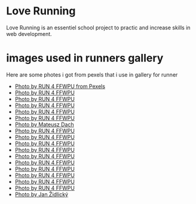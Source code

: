 # Love Running 
Love Running is an essentiel school project to practic and increase skills in web development.

# images used in runners gallery
Here are some photes i got from pexels that i use in gallery for runner

- [Photo by RUN 4 FFWPU from Pexels](https://www.pexels.com/photo/people-wearing-running-shoes-2526878/) 
- [Photo by RUN 4 FFWPU](https://www.pexels.com/photo/female-and-male-runners-on-a-marathon-2402777/)
- [Photo by RUN 4 FFWPU](https://www.pexels.com/photo/four-men-running-on-2168292/)
- [Photo by RUN 4 FFWPU](https://www.pexels.com/photo/photo-of-people-walking-on-street-2530130/)
- [Photo by RUN 4 FFWPU](https://www.pexels.com/photo/running-man-1578384/)
- [Photo by RUN 4 FFWPU](https://www.pexels.com/photo/woman-running-marathon-2403045/)
- [Photo by Mateusz Dach](https://www.pexels.com/photo/people-having-a-marathon-1072705/)
- [Photo by RUN 4 FFWPU](https://www.pexels.com/photo/man-running-on-black-asphalt-road-1555354/)
- [Photo by RUN 4 FFWPU](https://www.pexels.com/photo/photo-of-a-man-running-outdoors-2600454/)
- [Photo by RUN 4 FFWPU](https://www.pexels.com/photo/men-running-on-road-2524740/)
- [Photo by RUN 4 FFWPU](https://www.pexels.com/photo/people-running-1727717/)
- [Photo by RUN 4 FFWPU](https://www.pexels.com/photo/man-in-yellow-and-blue-tank-top-running-1555351/)
- [Photo by RUN 4 FFWPU](https://www.pexels.com/photo/people-running-2002209/)
- [Photo by RUN 4 FFWPU](https://www.pexels.com/photo/group-of-people-doing-fun-run-2461977/)
- [Photo by RUN 4 FFWPU](https://www.pexels.com/photo/photo-of-people-running-on-road-2526884/)
- [Photo by RUN 4 FFWPU](https://www.pexels.com/photo/woman-running-2567025/)
- [Photo by RUN 4 FFWPU](https://www.pexels.com/photo/photo-of-people-running-beside-parked-vehicles-2530136/)
- [Photo by Jan Židlický](https://www.pexels.com/photo/stockholm-skyline-beside-water-during-sunset-3030468/)


